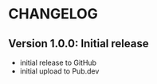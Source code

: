 # CHANGELOG

## Version 1.0.0: Initial release

- initial release to GitHub
- initial upload to Pub.dev
